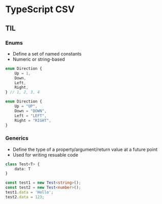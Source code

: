 # TypeScript CSV

## TIL

### Enums

-   Define a set of named constants
-   Numeric or string-based

```TypeScript
enum Direction {
    Up = 1,
    Down,
    Left,
    Right,
} // 1, 2, 3, 4
```

```TypeScript
enum Direction {
    Up = "UP",
    Down = "DOWN",
    Left = "LEFT",
    Right = "RIGHT",
}
```

### Generics

-   Define the type of a property/argument/return value at a future point
-   Used for writing resuable code

```TypeScript
class Test<T> {
    data: T
}

const test1 = new Test<string>();
const test2 = new Test<number>();
test1.data = 'Hello';
test2.data = 123;
```
